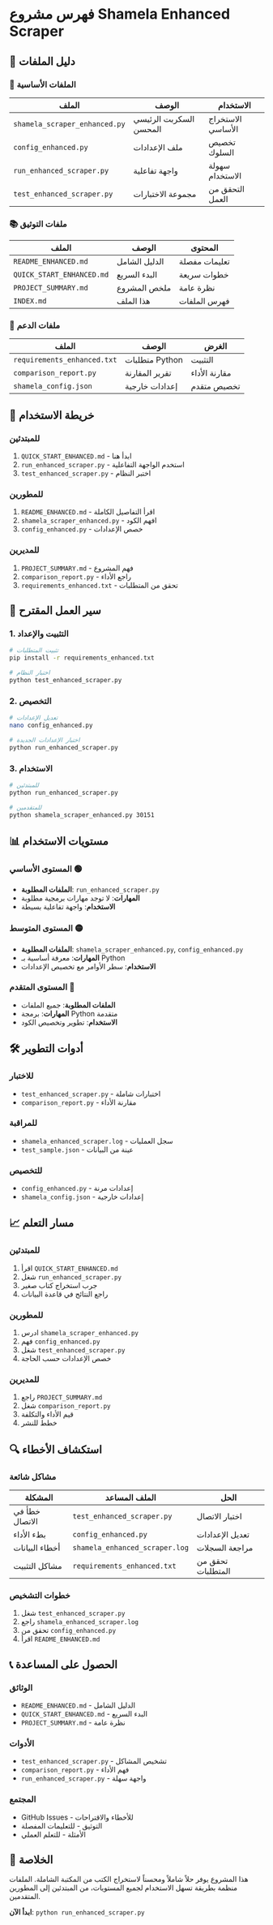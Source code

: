 # فهرس مشروع Shamela Enhanced Scraper

## 📁 دليل الملفات

### 🚀 الملفات الأساسية

| الملف | الوصف | الاستخدام |
|-------|--------|-----------|
| `shamela_scraper_enhanced.py` | السكربت الرئيسي المحسن | الاستخراج الأساسي |
| `config_enhanced.py` | ملف الإعدادات | تخصيص السلوك |
| `run_enhanced_scraper.py` | واجهة تفاعلية | سهولة الاستخدام |
| `test_enhanced_scraper.py` | مجموعة الاختبارات | التحقق من العمل |

### 📚 ملفات التوثيق

| الملف | الوصف | المحتوى |
|-------|--------|---------|
| `README_ENHANCED.md` | الدليل الشامل | تعليمات مفصلة |
| `QUICK_START_ENHANCED.md` | البدء السريع | خطوات سريعة |
| `PROJECT_SUMMARY.md` | ملخص المشروع | نظرة عامة |
| `INDEX.md` | هذا الملف | فهرس الملفات |

### 🔧 ملفات الدعم

| الملف | الوصف | الغرض |
|-------|--------|-------|
| `requirements_enhanced.txt` | متطلبات Python | التثبيت |
| `comparison_report.py` | تقرير المقارنة | مقارنة الأداء |
| `shamela_config.json` | إعدادات خارجية | تخصيص متقدم |

## 🎯 خريطة الاستخدام

### للمبتدئين
1. `QUICK_START_ENHANCED.md` - ابدأ هنا
2. `run_enhanced_scraper.py` - استخدم الواجهة التفاعلية
3. `test_enhanced_scraper.py` - اختبر النظام

### للمطورين
1. `README_ENHANCED.md` - اقرأ التفاصيل الكاملة
2. `shamela_scraper_enhanced.py` - افهم الكود
3. `config_enhanced.py` - خصص الإعدادات

### للمديرين
1. `PROJECT_SUMMARY.md` - فهم المشروع
2. `comparison_report.py` - راجع الأداء
3. `requirements_enhanced.txt` - تحقق من المتطلبات

## 🔄 سير العمل المقترح

### 1. التثبيت والإعداد
```bash
# تثبيت المتطلبات
pip install -r requirements_enhanced.txt

# اختبار النظام
python test_enhanced_scraper.py
```

### 2. التخصيص
```bash
# تعديل الإعدادات
nano config_enhanced.py

# اختبار الإعدادات الجديدة
python run_enhanced_scraper.py
```

### 3. الاستخدام
```bash
# للمبتدئين
python run_enhanced_scraper.py

# للمتقدمين
python shamela_scraper_enhanced.py 30151
```

## 📊 مستويات الاستخدام

### المستوى الأساسي 🟢
- **الملفات المطلوبة**: `run_enhanced_scraper.py`
- **المهارات**: لا توجد مهارات برمجية مطلوبة
- **الاستخدام**: واجهة تفاعلية بسيطة

### المستوى المتوسط 🟡
- **الملفات المطلوبة**: `shamela_scraper_enhanced.py`, `config_enhanced.py`
- **المهارات**: معرفة أساسية بـ Python
- **الاستخدام**: سطر الأوامر مع تخصيص الإعدادات

### المستوى المتقدم 🔴
- **الملفات المطلوبة**: جميع الملفات
- **المهارات**: برمجة Python متقدمة
- **الاستخدام**: تطوير وتخصيص الكود

## 🛠️ أدوات التطوير

### للاختبار
- `test_enhanced_scraper.py` - اختبارات شاملة
- `comparison_report.py` - مقارنة الأداء

### للمراقبة
- `shamela_enhanced_scraper.log` - سجل العمليات
- `test_sample.json` - عينة من البيانات

### للتخصيص
- `config_enhanced.py` - إعدادات مرنة
- `shamela_config.json` - إعدادات خارجية

## 📈 مسار التعلم

### للمبتدئين
1. اقرأ `QUICK_START_ENHANCED.md`
2. شغل `run_enhanced_scraper.py`
3. جرب استخراج كتاب صغير
4. راجع النتائج في قاعدة البيانات

### للمطورين
1. ادرس `shamela_scraper_enhanced.py`
2. فهم `config_enhanced.py`
3. شغل `test_enhanced_scraper.py`
4. خصص الإعدادات حسب الحاجة

### للمديرين
1. راجع `PROJECT_SUMMARY.md`
2. شغل `comparison_report.py`
3. قيم الأداء والتكلفة
4. خطط للنشر

## 🔍 استكشاف الأخطاء

### مشاكل شائعة
| المشكلة | الملف المساعد | الحل |
|---------|---------------|------|
| خطأ في الاتصال | `test_enhanced_scraper.py` | اختبار الاتصال |
| بطء الأداء | `config_enhanced.py` | تعديل الإعدادات |
| أخطاء البيانات | `shamela_enhanced_scraper.log` | مراجعة السجلات |
| مشاكل التثبيت | `requirements_enhanced.txt` | تحقق من المتطلبات |

### خطوات التشخيص
1. شغل `test_enhanced_scraper.py`
2. راجع `shamela_enhanced_scraper.log`
3. تحقق من `config_enhanced.py`
4. اقرأ `README_ENHANCED.md`

## 📞 الحصول على المساعدة

### الوثائق
- `README_ENHANCED.md` - الدليل الشامل
- `QUICK_START_ENHANCED.md` - البدء السريع
- `PROJECT_SUMMARY.md` - نظرة عامة

### الأدوات
- `test_enhanced_scraper.py` - تشخيص المشاكل
- `comparison_report.py` - فهم الأداء
- `run_enhanced_scraper.py` - واجهة سهلة

### المجتمع
- GitHub Issues - للأخطاء والاقتراحات
- التوثيق - للتعليمات المفصلة
- الأمثلة - للتعلم العملي

## 🎉 الخلاصة

هذا المشروع يوفر حلاً شاملاً ومحسناً لاستخراج الكتب من المكتبة الشاملة. الملفات منظمة بطريقة تسهل الاستخدام لجميع المستويات، من المبتدئين إلى المطورين المتقدمين.

**ابدأ الآن**: `python run_enhanced_scraper.py`